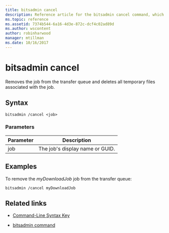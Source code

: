 ```yaml
---
title: bitsadmin cancel
description: Reference article for the bitsadmin cancel command, which removes the job from the transfer queue and deletes all temporary files associated with the job.
ms.topic: reference
ms.assetid: 7374b544-6a16-4d3e-872c-dcf4c02ad89d
ms.author: wscontent
author: robinharwood
manager: mtillman
ms.date: 10/16/2017
---
```


# bitsadmin cancel

Removes the job from the transfer queue and deletes all temporary files associated with the job.

## Syntax

```
bitsadmin /cancel <job>
```

### Parameters

| Parameter | Description |
| --------- | ----------- |
| job | The job's display name or GUID. |

## Examples

To remove the *myDownloadJob* job from the transfer queue:

```
bitsadmin /cancel myDownloadJob
```

## Related links

- [Command-Line Syntax Key](command-line-syntax-key.md)

- [bitsadmin command](bitsadmin.md)
